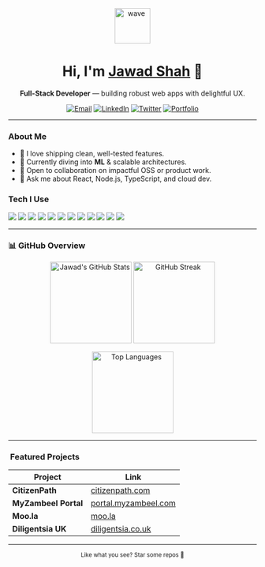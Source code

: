 <!-- Header -->
<div align="center">
  <img src="https://media2.giphy.com/media/79uMvMuByazSk1cZUX/giphy.gif?cid=ecf05e473ocvmlvn2df8dfx3uh3hrkom2vtc1e4udmv8z640&rid=giphy.gif&ct=s" alt="wave" width="72" height="72" />
  <h1>Hi, I'm <a href="https://jawad114.github.io/" title="Portfolio">Jawad Shah</a> 👋</h1>
  <p><b>Full-Stack Developer</b> — building robust web apps with delightful UX.</p>
  <p>
    <a href="mailto:col.jawadshahak47@gmail.com"><img alt="Email" src="https://img.shields.io/badge/Email-Contact-informational?style=flat-square&logo=gmail"></a>
    <a href="https://www.linkedin.com/in/jawad-shah/"><img alt="LinkedIn" src="https://img.shields.io/badge/LinkedIn-Connect-blue?style=flat-square&logo=linkedin"></a>
    <a href="https://twitter.com/private_boii"><img alt="Twitter" src="https://img.shields.io/badge/Twitter-Follow-1DA1F2?style=flat-square&logo=twitter"></a>
    <a href="https://jawad114.github.io/"><img alt="Portfolio" src="https://img.shields.io/badge/Portfolio-Visit-0ea5e9?style=flat-square&logo=vercel"></a>
  </p>
</div>

---

### About Me
- 🚀 I love shipping clean, well-tested features.
- 🌱 Currently diving into **ML** & scalable architectures.
- 🤝 Open to collaboration on impactful OSS or product work.
- 💬 Ask me about React, Node.js, TypeScript, and cloud dev.

### Tech I Use
<p>
  <img src="https://img.shields.io/badge/VS%20Code-007ACC?logo=visualstudiocode&logoColor=white&style=for-the-badge" />
  <img src="https://img.shields.io/badge/Git-F05032?logo=git&logoColor=white&style=for-the-badge" />
  <img src="https://img.shields.io/badge/GitHub-181717?logo=github&logoColor=white&style=for-the-badge" />
  <img src="https://img.shields.io/badge/JavaScript-F7DF1E?logo=javascript&logoColor=000&style=for-the-badge" />
  <img src="https://img.shields.io/badge/TypeScript-3178C6?logo=typescript&logoColor=white&style=for-the-badge" />
  <img src="https://img.shields.io/badge/React-20232A?logo=react&logoColor=61DAFB&style=for-the-badge" />
  <img src="https://img.shields.io/badge/Redux-593D88?logo=redux&logoColor=white&style=for-the-badge" />
  <img src="https://img.shields.io/badge/Node.js-339933?logo=nodedotjs&logoColor=white&style=for-the-badge" />
  <img src="https://img.shields.io/badge/Express-000000?logo=express&logoColor=white&style=for-the-badge" />
  <img src="https://img.shields.io/badge/MongoDB-47A248?logo=mongodb&logoColor=white&style=for-the-badge" />
  <img src="https://img.shields.io/badge/MySQL-4479A1?logo=mysql&logoColor=white&style=for-the-badge" />
  <img src="https://img.shields.io/badge/Tailwind-06B6D4?logo=tailwindcss&logoColor=white&style=for-the-badge" />
</p>

---

### 📊 GitHub Overview
<div align="center">
  <!-- Stats (includes private + all commits) -->
  <img 
    src="https://github-readme-stats.vercel.app/api?username=jawad114&show_icons=true&include_all_commits=true&count_private=true&rank_icon=github&theme=tokyonight&hide_border=true&cache_seconds=1800" 
    alt="Jawad's GitHub Stats" height="165" />
  <!-- Streak -->
  <img 
    src="https://streak-stats.demolab.com?user=jawad114&theme=tokyonight&hide_border=true" 
    alt="GitHub Streak" height="165" />
</div>

<!-- Top languages note: based on repo size, not activity -->
<p align="center">
  <img 
    src="https://github-readme-stats.vercel.app/api/top-langs/?username=jawad114&layout=compact&langs_count=10&theme=tokyonight&hide_border=true&cache_seconds=1800" 
    alt="Top Languages" height="165" />
</p>

---
### ​ Featured Projects

| Project | Link |
|---------|------|
| **CitizenPath** | [citizenpath.com](https://citizenpath.com/) |
| **MyZambeel Portal** | [portal.myzambeel.com](https://portal.myzambeel.com/login) |
| **Moo.la** | [moo.la](https://moo.la/) |
| **Diligentsia UK** | [diligentsia.co.uk](https://diligentsia.co.uk/) |


---

<div align="center">
  <sub>Like what you see? Star some repos 💙</sub>
</div>
